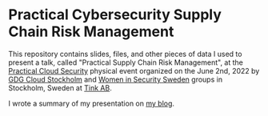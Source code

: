 # Practical Cybersecurity Supply Chain Risk Management

This repository contains slides, files, and other pieces of data I used to present a talk, called "Practical Supply Chain Risk Management", at the [Practical Cloud Security](https://www.meetup.com/GDG-Cloud-Stockholm/events/286092894/) physical event organized on the June 2nd, 2022 by [GDG Cloud Stockholm](https://www.meetup.com/GDG-Cloud-Stockholm/) and [Women in Security Sweden](https://www.meetup.com/women-in-security-stockholm-sweden/) groups in Stockholm, Sweden at [Tink AB](https://tink.com/).

 I wrote a summary of my presentation on [my blog](https://mostafa.dev/practical-cybersecurity-supply-chain-risk-management-7a54ed7d9cc7).
